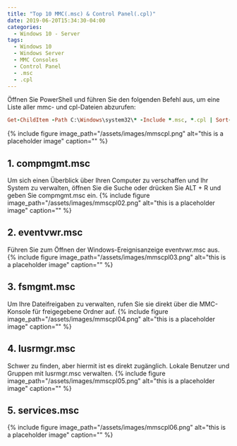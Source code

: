 ```yaml
---
title: "Top 10 MMC(.msc) & Control Panel(.cpl)"
date: 2019-06-20T15:34:30-04:00
categories:
  - Windows 10 - Server
tags:
  - Windows 10
  - Windows Server
  - MMC Consoles
  - Control Panel
  - .msc
  - .cpl
---
```

Öffnen Sie PowerShell und führen Sie den folgenden Befehl aus, um eine Liste aller mmc- und cpl-Dateien abzurufen:
```ruby
Get-ChildItem -Path C:\Windows\system32\* -Include *.msc, *.cpl | Sort-Object -Property Extension | Select-Object -Property Name | Format-Wide -Column 4
```

{% include figure image_path="/assets/images/mmscpl.png" alt="this is a placeholder image" caption="" %}

## 1. compmgmt.msc
Um sich einen Überblick über Ihren Computer zu verschaffen und Ihr System zu verwalten, öffnen Sie die Suche oder drücken Sie ALT + R und geben Sie compmgmt.msc ein.
{% include figure image_path="/assets/images/mmscpl02.png" alt="this is a placeholder image" caption="" %}
## 2. eventvwr.msc
Führen Sie zum Öffnen der Windows-Ereignisanzeige eventvwr.msc aus.
{% include figure image_path="/assets/images/mmscpl03.png" alt="this is a placeholder image" caption="" %}
## 3. fsmgmt.msc
Um Ihre Dateifreigaben zu verwalten, rufen Sie sie direkt über die MMC-Konsole für freigegebene Ordner auf.
{% include figure image_path="/assets/images/mmscpl04.png" alt="this is a placeholder image" caption="" %}
## 4. lusrmgr.msc
Schwer zu finden, aber hiermit ist es direkt zugänglich. Lokale Benutzer und Gruppen mit lusrmgr.msc verwalten.
{% include figure image_path="/assets/images/mmscpl05.png" alt="this is a placeholder image" caption="" %}
## 5. services.msc
{% include figure image_path="/assets/images/mmscpl06.png" alt="this is a placeholder image" caption="" %}
